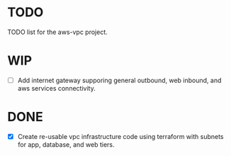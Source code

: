 # TODO

TODO list for the aws-vpc project.

# WIP

- [ ] Add internet gateway supporing general outbound, web inbound, and aws services connectivity.

# DONE

- [x] Create re-usable vpc infrastructure code using terraform with subnets for app, database, and web tiers.